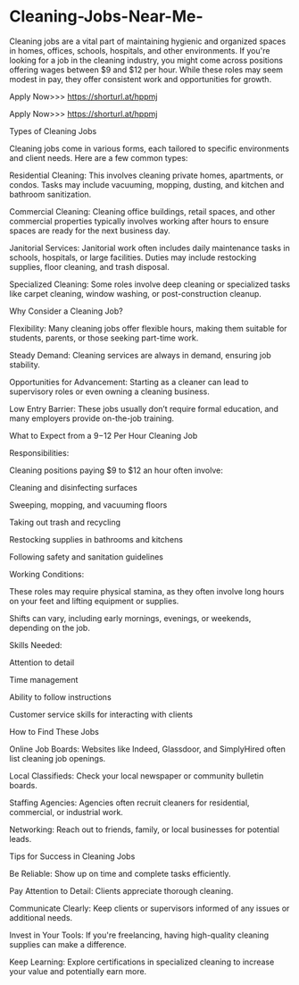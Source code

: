 # Cleaning-Jobs-Near-Me-
Cleaning jobs are a vital part of maintaining hygienic and organized spaces in homes, offices, schools, hospitals, and other environments. If you're looking for a job in the cleaning industry, you might come across positions offering wages between $9 and $12 per hour. While these roles may seem modest in pay, they offer consistent work and opportunities for growth.

Apply Now>>> https://shorturl.at/hppmj

Apply Now>>> https://shorturl.at/hppmj

Types of Cleaning Jobs

Cleaning jobs come in various forms, each tailored to specific environments and client needs. Here are a few common types:

Residential Cleaning: This involves cleaning private homes, apartments, or condos. Tasks may include vacuuming, mopping, dusting, and kitchen and bathroom sanitization.

Commercial Cleaning: Cleaning office buildings, retail spaces, and other commercial properties typically involves working after hours to ensure spaces are ready for the next business day.

Janitorial Services: Janitorial work often includes daily maintenance tasks in schools, hospitals, or large facilities. Duties may include restocking supplies, floor cleaning, and trash disposal.

Specialized Cleaning: Some roles involve deep cleaning or specialized tasks like carpet cleaning, window washing, or post-construction cleanup.

Why Consider a Cleaning Job?

Flexibility: Many cleaning jobs offer flexible hours, making them suitable for students, parents, or those seeking part-time work.

Steady Demand: Cleaning services are always in demand, ensuring job stability.

Opportunities for Advancement: Starting as a cleaner can lead to supervisory roles or even owning a cleaning business.

Low Entry Barrier: These jobs usually don’t require formal education, and many employers provide on-the-job training.

What to Expect from a $9-$12 Per Hour Cleaning Job

Responsibilities:

Cleaning positions paying $9 to $12 an hour often involve:

Cleaning and disinfecting surfaces

Sweeping, mopping, and vacuuming floors

Taking out trash and recycling

Restocking supplies in bathrooms and kitchens

Following safety and sanitation guidelines

Working Conditions:

These roles may require physical stamina, as they often involve long hours on your feet and lifting equipment or supplies.

Shifts can vary, including early mornings, evenings, or weekends, depending on the job.

Skills Needed:

Attention to detail

Time management

Ability to follow instructions

Customer service skills for interacting with clients

How to Find These Jobs

Online Job Boards: Websites like Indeed, Glassdoor, and SimplyHired often list cleaning job openings.

Local Classifieds: Check your local newspaper or community bulletin boards.

Staffing Agencies: Agencies often recruit cleaners for residential, commercial, or industrial work.

Networking: Reach out to friends, family, or local businesses for potential leads.

Tips for Success in Cleaning Jobs

Be Reliable: Show up on time and complete tasks efficiently.

Pay Attention to Detail: Clients appreciate thorough cleaning.

Communicate Clearly: Keep clients or supervisors informed of any issues or additional needs.

Invest in Your Tools: If you're freelancing, having high-quality cleaning supplies can make a difference.

Keep Learning: Explore certifications in specialized cleaning to increase your value and potentially earn more.

